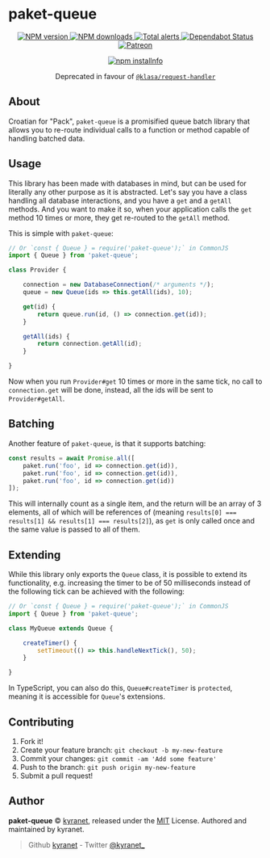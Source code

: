 # paket-queue

<div align="center">
	<p>
		<a href="https://www.npmjs.com/package/paket-queue">
			<img src="https://img.shields.io/npm/v/paket-queue.svg?maxAge=3600" alt="NPM version" />
		</a>
		<a href="https://www.npmjs.com/package/paket-queue">
			<img src="https://img.shields.io/npm/dt/paket-queue.svg?maxAge=3600" alt="NPM downloads" />
		</a>
		<a href="https://lgtm.com/projects/g/kyranet/paket-queue/alerts/">
			<img src="https://img.shields.io/lgtm/alerts/g/kyranet/paket-queue.svg?logo=lgtm&logoWidth=18" alt="Total alerts">
		</a>
		<a href="https://dependabot.com">
			<img src="https://api.dependabot.com/badges/status?host=github&repo=kyranet/paket-queue" alt="Dependabot Status">
		</a>
		<a href="https://www.patreon.com/kyranet">
			<img src="https://img.shields.io/badge/donate-patreon-F96854.svg" alt="Patreon" />
		</a>
	</p>
	<p>
		<a href="https://nodei.co/npm/paket-queue/"><img src="https://nodei.co/npm/paket-queue.png?downloads=true&stars=true" alt="npm installnfo" /></a>
	</p>
	<p>
		Deprecated in favour of <a href="https://github.com/dirigeants/request-handler"><code>@klasa/request-handler</code></a>
	</p>
</div>

## About

Croatian for "Pack", `paket-queue` is a promisified queue batch library that allows you to re-route individual calls to
a function or method capable of handling batched data.

## Usage

This library has been made with databases in mind, but can be used for literally any other purpose as it is abstracted.
Let's say you have a class handling all database interactions, and you have a `get` and a `getAll` methods. And you want
to make it so, when your application calls the `get` method 10 times or more, they get re-routed to the `getAll` method.

This is simple with `paket-queue`:

```javascript
// Or `const { Queue } = require('paket-queue');` in CommonJS
import { Queue } from 'paket-queue';

class Provider {

	connection = new DatabaseConnection(/* arguments */);
	queue = new Queue(ids => this.getAll(ids), 10);

	get(id) {
		return queue.run(id, () => connection.get(id));
	}

	getAll(ids) {
		return connection.getAll(id);
	}

}
```

Now when you run `Provider#get` 10 times or more in the same tick, no call to `connection.get` will be done, instead,
all the ids will be sent to `Provider#getAll`.

## Batching

Another feature of `paket-queue`, is that it supports batching:

```javascript
const results = await Promise.all([
	paket.run('foo', id => connection.get(id)),
	paket.run('foo', id => connection.get(id)),
	paket.run('foo', id => connection.get(id))
]);
```

This will internally count as a single item, and the return will be an array of 3 elements, all of which will be
references of (meaning `results[0] === results[1] && results[1] === results[2]`), as `get` is only called once and the
same value is passed to all of them.

## Extending

While this library only exports the `Queue` class, it is possible to extend its functionality, e.g. increasing the timer
to be of 50 milliseconds instead of the following tick can be achieved with the following:

```javascript
// Or `const { Queue } = require('paket-queue');` in CommonJS
import { Queue } from 'paket-queue';

class MyQueue extends Queue {

	createTimer() {
		setTimeout(() => this.handleNextTick(), 50);
	}

}
```

In TypeScript, you can also do this, `Queue#createTimer` is `protected`, meaning it is accessible for `Queue`'s
extensions.

## Contributing

1. Fork it!
1. Create your feature branch: `git checkout -b my-new-feature`
1. Commit your changes: `git commit -am 'Add some feature'`
1. Push to the branch: `git push origin my-new-feature`
1. Submit a pull request!

## Author

**paket-queue** © [kyranet][author], released under the
[MIT][license] License.
Authored and maintained by kyranet.

> Github [kyranet][author] - Twitter [@kyranet_][twitter]

[license]: https://github.com/kyranet/paket-queue/blob/master/LICENSE
[author]: https://github.com/kyranet
[twitter]: https://twitter.com/kyranet_
